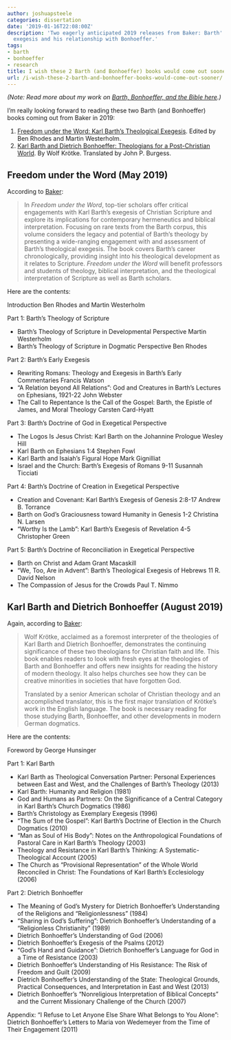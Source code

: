 ```yaml
---
author: joshuapsteele
categories: dissertation
date: '2019-01-16T22:08:00Z'
description: 'Two eagerly anticipated 2019 releases from Baker: Barth''s theological
  exegesis and his relationship with Bonhoeffer.'
tags:
- barth
- bonhoeffer
- research
title: I wish these 2 Barth (and Bonhoeffer) books would come out sooner!
url: /i-wish-these-2-barth-and-bonhoeffer-books-would-come-out-sooner/
---
```


*(Note: Read more about my work on [Barth, Bonhoeffer, and the Bible here](https://joshuapsteele.com/barth-bonhoeffer-and-the-bible/).)*

I’m really looking forward to reading these two Barth (and Bonhoeffer) books coming out from Baker in 2019:

1. [Freedom under the Word: Karl Barth’s Theological Exegesis](https://amzn.to/2VV05Hs). Edited by Ben Rhodes and Martin Westerholm.
2. [Karl Barth and Dietrich Bonhoeffer: Theologians for a Post-Christian World](https://amzn.to/2W5R9zc). By Wolf Krötke. Translated by John P. Burgess.

## Freedom under the Word (May 2019)

According to [Baker](http://bakerpublishinggroup.com/books/freedom-under-the-word/385600):

> In *Freedom under the Word*, top-tier scholars offer critical engagements with Karl Barth’s exegesis of Christian Scripture and explore its implications for contemporary hermeneutics and biblical interpretation. Focusing on rare texts from the Barth corpus, this volume considers the legacy and potential of Barth’s theology by presenting a wide-ranging engagement with and assessment of Barth’s theological exegesis. The book covers Barth’s career chronologically, providing insight into his theological development as it relates to Scripture. *Freedom under the Word* will benefit professors and students of theology, biblical interpretation, and the theological interpretation of Scripture as well as Barth scholars.

Here are the contents:

Introduction Ben Rhodes and Martin Westerholm

Part 1: Barth’s Theology of Scripture

- Barth’s Theology of Scripture in Developmental Perspective Martin Westerholm
- Barth’s Theology of Scripture in Dogmatic Perspective Ben Rhodes

Part 2: Barth’s Early Exegesis

- Rewriting Romans: Theology and Exegesis in Barth’s Early Commentaries Francis Watson
- “A Relation beyond All Relations”: God and Creatures in Barth’s Lectures on Ephesians, 1921-22 John Webster
- The Call to Repentance Is the Call of the Gospel: Barth, the Epistle of James, and Moral Theology Carsten Card-Hyatt

Part 3: Barth’s Doctrine of God in Exegetical Perspective

- The Logos Is Jesus Christ: Karl Barth on the Johannine Prologue Wesley Hill
- Karl Barth on Ephesians 1:4 Stephen Fowl
- Karl Barth and Isaiah’s Figural Hope Mark Gignilliat
- Israel and the Church: Barth’s Exegesis of Romans 9-11 Susannah Ticciati

Part 4: Barth’s Doctrine of Creation in Exegetical Perspective

- Creation and Covenant: Karl Barth’s Exegesis of Genesis 2:8-17 Andrew B. Torrance
- Barth on God’s Graciousness toward Humanity in Genesis 1-2 Christina N. Larsen
- “Worthy Is the Lamb”: Karl Barth’s Exegesis of Revelation 4-5 Christopher Green

Part 5: Barth’s Doctrine of Reconciliation in Exegetical Perspective

- Barth on Christ and Adam Grant Macaskill
- “We, Too, Are in Advent”: Barth’s Theological Exegesis of Hebrews 11 R. David Nelson
- The Compassion of Jesus for the Crowds Paul T. Nimmo

## Karl Barth and Dietrich Bonhoeffer (August 2019)

Again, according to [Baker](http://bakerpublishinggroup.com/books/karl-barth-and-dietrich-bonhoeffer/376181):

> Wolf Krötke, acclaimed as a foremost interpreter of the theologies of Karl Barth and Dietrich Bonhoeffer, demonstrates the continuing significance of these two theologians for Christian faith and life. This book enables readers to look with fresh eyes at the theologies of Barth and Bonhoeffer and offers new insights for reading the history of modern theology. It also helps churches see how they can be creative minorities in societies that have forgotten God.
> 
> Translated by a senior American scholar of Christian theology and an accomplished translator, this is the first major translation of Krötke’s work in the English language. The book is necessary reading for those studying Barth, Bonhoeffer, and other developments in modern German dogmatics.

Here are the contents:

Foreword by George Hunsinger

Part 1: Karl Barth

- Karl Barth as Theological Conversation Partner: Personal Experiences between East and West, and the Challenges of Barth’s Theology (2013)
- Karl Barth: Humanity and Religion (1981)
- God and Humans as Partners: On the Significance of a Central Category in Karl Barth’s Church Dogmatics (1986)
- Barth’s Christology as Exemplary Exegesis (1996)
- “The Sum of the Gospel”: Karl Barth’s Doctrine of Election in the Church Dogmatics (2010)
- “Man as Soul of His Body”: Notes on the Anthropological Foundations of Pastoral Care in Karl Barth’s Theology (2003)
- Theology and Resistance in Karl Barth’s Thinking: A Systematic-Theological Account (2005)
- The Church as “Provisional Representation” of the Whole World Reconciled in Christ: The Foundations of Karl Barth’s Ecclesiology (2006)

Part 2: Dietrich Bonhoeffer

- The Meaning of God’s Mystery for Dietrich Bonhoeffer’s Understanding of the Religions and “Religionlessness” (1984)
- “Sharing in God’s Suffering”: Dietrich Bonhoeffer’s Understanding of a “Religionless Christianity” (1989)
- Dietrich Bonhoeffer’s Understanding of God (2006)
- Dietrich Bonhoeffer’s Exegesis of the Psalms (2012)
- “God’s Hand and Guidance”: Dietrich Bonhoeffer’s Language for God in a Time of Resistance (2003)
- Dietrich Bonhoeffer’s Understanding of His Resistance: The Risk of Freedom and Guilt (2009)
- Dietrich Bonhoeffer’s Understanding of the State: Theological Grounds, Practical Consequences, and Interpretation in East and West (2013)
- Dietrich Bonhoeffer’s “Nonreligious Interpretation of Biblical Concepts” and the Current Missionary Challenge of the Church (2007)

Appendix: “I Refuse to Let Anyone Else Share What Belongs to You Alone”: Dietrich Bonhoeffer’s Letters to Maria von Wedemeyer from the Time of Their Engagement (2011)